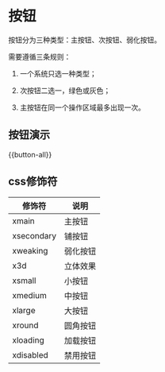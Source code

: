 # 按钮

按钮分为三种类型：主按钮、次按钮、弱化按钮。

需要遵循三条规则：

1. 一个系统只选一种类型；

2. 次按钮二选一，绿色或灰色；

3. 主按钮在同一个操作区域最多出现一次。

## 按钮演示
{{button-all}}

## css修饰符

| 修饰符 | 说明 |
| ----- | ----- |
| xmain | 主按钮 |
| xsecondary | 铺按钮 |
| xweaking | 弱化按钮 |
| x3d | 立体效果 |
| xsmall | 小按钮 |
| xmedium | 中按钮 |
| xlarge | 大按钮 |
| xround | 圆角按钮 |
| xloading | 加载按钮 |
| xdisabled | 禁用按钮 |
